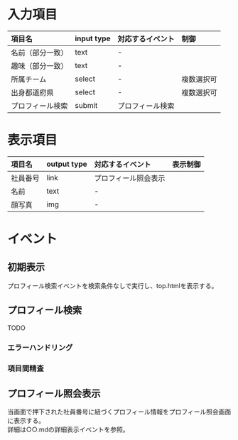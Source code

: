 # 入力項目

|項目名|input type|対応するイベント|制御|
|:-----|:---------|:---------------|:-------|
|名前（部分一致）|text|-||
|趣味（部分一致）|text|-||
|所属チーム|select|-|複数選択可|
|出身都道府県|select|-|複数選択可|
|プロフィール検索|submit|プロフィール検索|

# 表示項目

|項目名|output type|対応するイベント|表示制御|
|:-----|:---------|:---------------|:-------|
|社員番号|link|プロフィール照会表示||
|名前|text|-||
|顔写真|img|-||

# イベント

## 初期表示
プロフィール検索イベントを検索条件なしで実行し、top.htmlを表示する。

## プロフィール検索
TODO

### エラーハンドリング

### 項目間精査


## プロフィール照会表示
当画面で押下された社員番号に紐づくプロフィール情報をプロフィール照会画面に表示する。<br>
詳細は○○.mdの詳細表示イベントを参照。

